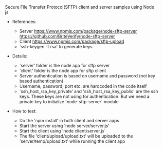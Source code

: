 
Secure File Transfer Protocol(SFTP) client and server samples using Node js

-   References:  
    -	Server https://www.npmjs.com/package/node-sftp-server https://github.com/BriteVerify/node-sftp-server
    -	Client https://www.npmjs.com/package/sftp-upload 
    -	'ssh-keygen -t rsa' to generate keys 

-   Details:  
    -	'server' folder is the node app for sftp server 
    -	'client' folder is the node app for sftp client
    -   Server authentication is based on username and password (not key based authentication)
    -   Username, password, port etc. are hardcoded in the code itself
    -   'ssh_host_rsa_key_private' and 'ssh_host_rsa_key_public' are the ssh keys. These keys are not using for authentication. But we need a private key to initialize 'node-sftp-server' module 

-   How to test:  
    -	Do the 'npm install' in both client and server apps  
    -	Start the server using 'node server/server.js'
    -	Start the client using 'node client/server.js' 
    -   The file 'client/upload/upload.txt' will be uploaded to the 'server/temp/upload.txt' while running the client app